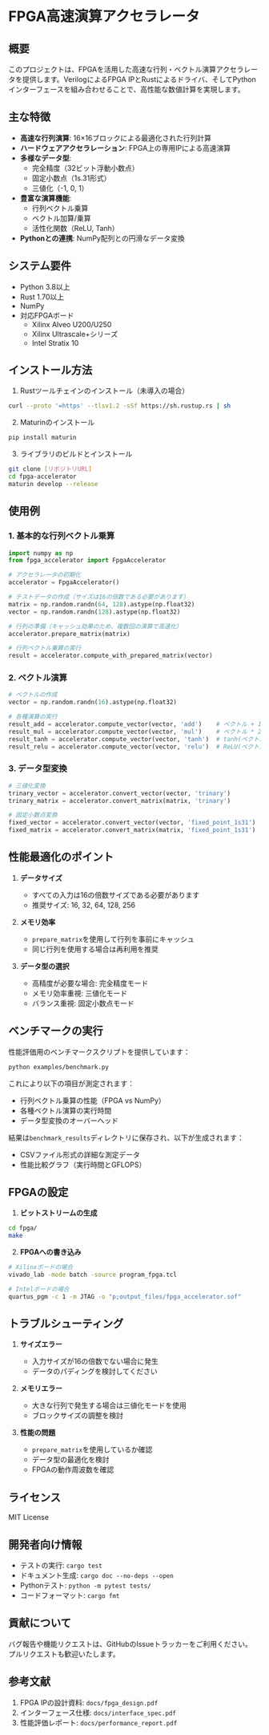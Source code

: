 # FPGA高速演算アクセラレータ

## 概要
このプロジェクトは、FPGAを活用した高速な行列・ベクトル演算アクセラレータを提供します。VerilogによるFPGA IPとRustによるドライバ、そしてPythonインターフェースを組み合わせることで、高性能な数値計算を実現します。

## 主な特徴

- **高速な行列演算**: 16×16ブロックによる最適化された行列計算
- **ハードウェアアクセラレーション**: FPGA上の専用IPによる高速演算
- **多様なデータ型**: 
  - 完全精度（32ビット浮動小数点）
  - 固定小数点（1s.31形式）
  - 三値化（-1, 0, 1）
- **豊富な演算機能**:
  - 行列ベクトル乗算
  - ベクトル加算/乗算
  - 活性化関数（ReLU, Tanh）
- **Pythonとの連携**: NumPy配列との円滑なデータ変換

## システム要件

- Python 3.8以上
- Rust 1.70以上
- NumPy
- 対応FPGAボード
  - Xilinx Alveo U200/U250
  - Xilinx Ultrascale+シリーズ
  - Intel Stratix 10

## インストール方法

1. Rustツールチェインのインストール（未導入の場合）
```bash
curl --proto '=https' --tlsv1.2 -sSf https://sh.rustup.rs | sh
```

2. Maturinのインストール
```bash
pip install maturin
```

3. ライブラリのビルドとインストール
```bash
git clone [リポジトリURL]
cd fpga-accelerator
maturin develop --release
```

## 使用例

### 1. 基本的な行列ベクトル乗算

```python
import numpy as np
from fpga_accelerator import FpgaAccelerator

# アクセラレータの初期化
accelerator = FpgaAccelerator()

# テストデータの作成（サイズは16の倍数である必要があります）
matrix = np.random.randn(64, 128).astype(np.float32)
vector = np.random.randn(128).astype(np.float32)

# 行列の準備（キャッシュ効果のため、複数回の演算で高速化）
accelerator.prepare_matrix(matrix)

# 行列ベクトル乗算の実行
result = accelerator.compute_with_prepared_matrix(vector)
```

### 2. ベクトル演算

```python
# ベクトルの作成
vector = np.random.randn(16).astype(np.float32)

# 各種演算の実行
result_add = accelerator.compute_vector(vector, 'add')    # ベクトル + 1
result_mul = accelerator.compute_vector(vector, 'mul')    # ベクトル * 2
result_tanh = accelerator.compute_vector(vector, 'tanh')  # tanh(ベクトル)
result_relu = accelerator.compute_vector(vector, 'relu')  # ReLU(ベクトル)
```

### 3. データ型変換

```python
# 三値化変換
trinary_vector = accelerator.convert_vector(vector, 'trinary')
trinary_matrix = accelerator.convert_matrix(matrix, 'trinary')

# 固定小数点変換
fixed_vector = accelerator.convert_vector(vector, 'fixed_point_1s31')
fixed_matrix = accelerator.convert_matrix(matrix, 'fixed_point_1s31')
```

## 性能最適化のポイント

1. **データサイズ**
   - すべての入力は16の倍数サイズである必要があります
   - 推奨サイズ: 16, 32, 64, 128, 256

2. **メモリ効率**
   - `prepare_matrix`を使用して行列を事前にキャッシュ
   - 同じ行列を使用する場合は再利用を推奨

3. **データ型の選択**
   - 高精度が必要な場合: 完全精度モード
   - メモリ効率重視: 三値化モード
   - バランス重視: 固定小数点モード

## ベンチマークの実行

性能評価用のベンチマークスクリプトを提供しています：

```bash
python examples/benchmark.py
```

これにより以下の項目が測定されます：
- 行列ベクトル乗算の性能（FPGA vs NumPy）
- 各種ベクトル演算の実行時間
- データ型変換のオーバーヘッド

結果は`benchmark_results`ディレクトリに保存され、以下が生成されます：
- CSVファイル形式の詳細な測定データ
- 性能比較グラフ（実行時間とGFLOPS）

## FPGAの設定

1. **ビットストリームの生成**
```bash
cd fpga/
make
```

2. **FPGAへの書き込み**
```bash
# Xilinxボードの場合
vivado_lab -mode batch -source program_fpga.tcl

# Intelボードの場合
quartus_pgm -c 1 -m JTAG -o "p;output_files/fpga_accelerator.sof"
```

## トラブルシューティング

1. **サイズエラー**
   - 入力サイズが16の倍数でない場合に発生
   - データのパディングを検討してください

2. **メモリエラー**
   - 大きな行列で発生する場合は三値化モードを使用
   - ブロックサイズの調整を検討

3. **性能の問題**
   - `prepare_matrix`を使用しているか確認
   - データ型の最適化を検討
   - FPGAの動作周波数を確認

## ライセンス

MIT License

## 開発者向け情報

- テストの実行: `cargo test`
- ドキュメント生成: `cargo doc --no-deps --open`
- Pythonテスト: `python -m pytest tests/`
- コードフォーマット: `cargo fmt`

## 貢献について

バグ報告や機能リクエストは、GitHubのIssueトラッカーをご利用ください。
プルリクエストも歓迎いたします。

## 参考文献

1. FPGA IPの設計資料: `docs/fpga_design.pdf`
2. インターフェース仕様: `docs/interface_spec.pdf`
3. 性能評価レポート: `docs/performance_report.pdf`